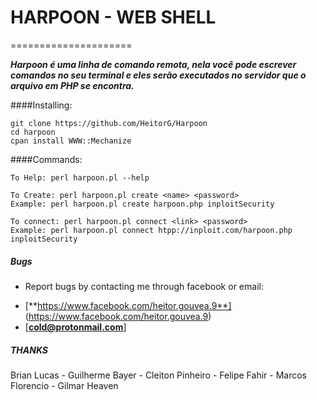 # HARPOON - WEB SHELL
=====================

***Harpoon é uma linha de comando remota, nela você pode escrever comandos no seu terminal e eles
serão executados no servidor que o arquivo em PHP se encontra.***

####Installing:

    git clone https://github.com/HeitorG/Harpoon
    cd harpoon
   	cpan install WWW::Mechanize

####Commands:
	
	To Help: perl harpoon.pl --help
  	
  	To Create: perl harpoon.pl create <name> <password>
	Example: perl harpoon.pl create harpoon.php inploitSecurity
	
	To connect: perl harpoon.pl connect <link> <password>
	Example: perl harpoon.pl connect htpp://inploit.com/harpoon.php inploitSecurity


##### Bugs

- Report bugs by contacting me through facebook or email:
* [**https://www.facebook.com/heitor.gouvea.9**] (https://www.facebook.com/heitor.gouvea.9)
* [**cold@protonmail.com**]

##### THANKS

Brian Lucas - Guilherme Bayer - Cleiton Pinheiro - Felipe Fahir - Marcos Florencio - Gilmar Heaven